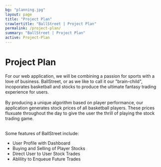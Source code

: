 ```yaml
---
bg: "planning.jpg"
layout: page
title: "Project Plan"
crawlertitle: "BallStreet | Project Plan"
permalink: /project-plan/
summary: "BallStreet | Project Plan"
active: Project-Plan
---
```

# Project Plan
For our web application, we will be combining a passion for sports with a love of business. BallStreet, or as we like to call it our "brain-child", incoporates basketball and stocks to produce the ultimate fantasy trading experience for users. 
<br><br>
By producing a unique algorithm based on player performance, our application generates stock prices of all basketball players. These prices fluxuate throughout the day to give the user the thrill of playing the stock trading game. 
<br><br>

Some features of BallStreet include: 
<ul>
<li> User Profile with Dashboard </li>
<li> Buying and Selling of Player Stocks</li>
<li> Direct User to User Stock Trades</li>
<li> Ablility to Enqueue Future Trades</li>
</ul>
